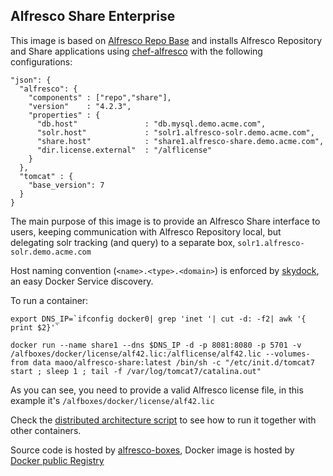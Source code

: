 Alfresco Share Enterprise
---

This image is based on [Alfresco Repo Base](https://github.com/maoo/alfresco-boxes/tree/master/docker/images/base/alfresco-repo-base) and installs Alfresco Repository and Share applications using [chef-alfresco](https://github.com/maoo/chef-alfresco) with the following configurations:
```
"json": {
  "alfresco": {
    "components" : ["repo","share"],
    "version"    : "4.2.3",
    "properties" : {
      "db.host"               : "db.mysql.demo.acme.com",
      "solr.host"             : "solr1.alfresco-solr.demo.acme.com",
      "share.host"            : "share1.alfresco-share.demo.acme.com",
      "dir.license.external"  : "/alflicense"
    }
  },
  "tomcat" : {
    "base_version": 7
  }
}
```

The main purpose of this image is to provide an Alfresco Share interface to users, keeping communication with Alfresco Repository local, but delegating solr tracking (and query) to a separate box, `solr1.alfresco-solr.demo.acme.com`

Host naming convention (`<name>.<type>.<domain>`) is enforced by [skydock](https://github.com/crosbymichael/skydock), an easy Docker Service discovery.

To run a container:
```
export DNS_IP=`ifconfig docker0| grep 'inet '| cut -d: -f2| awk '{ print $2}'`

docker run --name share1 --dns $DNS_IP -d -p 8081:8080 -p 5701 -v /alfboxes/docker/license/alf42.lic:/alflicense/alf42.lic --volumes-from data maoo/alfresco-share:latest /bin/sh -c "/etc/init.d/tomcat7 start ; sleep 1 ; tail -f /var/log/tomcat7/catalina.out"
```
As you can see, you need to provide a valid Alfresco license file, in this example it's `/alfboxes/docker/license/alf42.lic`

Check the [distributed architecture script](https://github.com/maoo/alfresco-boxes/blob/master/docker/scripts/run/distributed-arch.sh) to see how to run it together with other containers.

Source code is hosted by [alfresco-boxes](https://github.com/maoo/alfresco-boxes/tree/master/docker/images/arch/alfresco-share), Docker image is hosted by [Docker public Registry](https://registry.hub.docker.com/u/maoo/alfresco-share)
